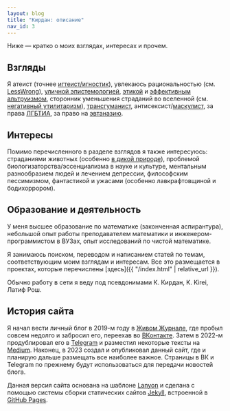 ```yaml
---
layout: blog
title: "Кирдан: описание"
nav_id: 3
---
```

Ниже — кратко о моих взглядах, интересах и прочем.

## Взгляды

Я атеист (точнее [игтеист/игностик](https://ru.wikipedia.org/wiki/%D0%98%D0%B3%D0%BD%D0%BE%D1%81%D1%82%D0%B8%D1%86%D0%B8%D0%B7%D0%BC)), увлекаюсь рациональностью (см. [LessWrong](https://lesswrong.ru/)), [уличной эпистемологией](https://streetepistemology.ru/), [этикой](301RS.html) и [эффективным альтруизмом](https://effectivealtruism.ru/introduction-to-effective-altruism/), сторонник уменьшения страданий во вселенной (см. [негативный утилитаризм](71RS.html)), [трансгуманист](https://ru.wikipedia.org/wiki/%D0%A2%D1%80%D0%B0%D0%BD%D1%81%D0%B3%D1%83%D0%BC%D0%B0%D0%BD%D0%B8%D0%B7%D0%BC), антисексист/[маскулист](https://ru-masculism.tumblr.com/), за права [ЛГБТИА](https://ru.wikipedia.org/wiki/%D0%9B%D0%93%D0%91%D0%A2), за право на [эвтаназию](https://ru.wikipedia.org/wiki/%D0%AD%D0%B2%D1%82%D0%B0%D0%BD%D0%B0%D0%B7%D0%B8%D1%8F).

## Интересы

Помимо перечисленного в разделе взглядов я также интересуюсь: страданиями животных (особенно [в дикой природе](https://vk.com/@reducing_suffering-brian-tomasik-should-we-intervene-in-nature)), проблемой биологизаторства/эссенциализма в науке и культуре, ментальным разнообразием людей и лечением депрессии, философским пессимизмом, фантастикой и ужасами (особенно лавкрафтовщиной и бодихоррором).

## Образование и деятельность

У меня высшее образование по математике (законченная аспирантура), небольшой опыт работы преподавателем математики и инженером-программистом в ВУЗах, опыт исследований по чистой математике.

Я занимаюсь поиском, переводом и написанием статей по темам, соответствующим моим взглядам и интересам. Все это размещается в проектах, которые перечислены [здесь]({{ "/index.html" | relative_url }}).

Обычно работу в сети я веду под псевдонимами К. Кирдан, K. Kirei, Латиф Рош.

## История сайта

Я начал вести личный блог в 2019-м году в [Живом Журнале](https://kkirdan.livejournal.com/), где пробыл совсем недолго и забросил его, переехав во [ВКонтакте](https://vk.com/kirdan). Затем в 2022-м продублировал его в [Telegram](https://t.me/k_kirdan) и разместил некоторые тексты на [Medium](https://medium.com/@k.kirdan). Наконец, в 2023 создал и опубликовал данный сайт, где и планирую дальше размещать все наиболее важное. Страницы в ВК и Telegram по прежнему будут использоваться для передачи новостей блога.

Данная версия сайта основана на шаблоне [Lanyon](https://lanyon.getpoole.com/) и сделана с помощью системы сборки статических сайтов [Jekyll](https://jekyllrb.com/), встроенной в [GitHub Pages](https://pages.github.com/).
